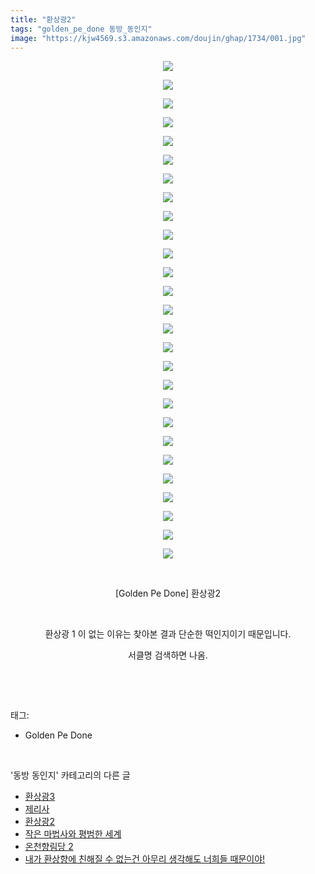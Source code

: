 ```yaml
---
title: "환상광2"
tags: "golden_pe_done 동방_동인지"
image: "https://kjw4569.s3.amazonaws.com/doujin/ghap/1734/001.jpg"
---
```

<div class="article">
<p style="text-align: center; clear: none; float: none;"><img src="{{ site.imgserver3 }}/ghap/1734/001.jpg"/></p>
<p style="text-align: center; clear: none; float: none;"><img src="{{ site.imgserver3 }}/ghap/1734/002.jpg"/></p>
<p style="text-align: center; clear: none; float: none;"><img src="{{ site.imgserver3 }}/ghap/1734/003.jpg"/></p>
<p style="text-align: center; clear: none; float: none;"><img src="{{ site.imgserver3 }}/ghap/1734/004.jpg"/></p>
<p style="text-align: center; clear: none; float: none;"><img src="{{ site.imgserver3 }}/ghap/1734/005.jpg"/></p>
<p style="text-align: center; clear: none; float: none;"><img src="{{ site.imgserver3 }}/ghap/1734/006.jpg"/></p>
<p style="text-align: center; clear: none; float: none;"><img src="{{ site.imgserver3 }}/ghap/1734/007.jpg"/></p>
<p style="text-align: center; clear: none; float: none;"><img src="{{ site.imgserver3 }}/ghap/1734/008.jpg"/></p>
<p style="text-align: center; clear: none; float: none;"><img src="{{ site.imgserver3 }}/ghap/1734/009.jpg"/></p>
<p style="text-align: center; clear: none; float: none;"><img src="{{ site.imgserver3 }}/ghap/1734/010.jpg"/></p>
<p style="text-align: center; clear: none; float: none;"><img src="{{ site.imgserver3 }}/ghap/1734/011.jpg"/></p>
<p style="text-align: center; clear: none; float: none;"><img src="{{ site.imgserver3 }}/ghap/1734/012.jpg"/></p>
<p style="text-align: center; clear: none; float: none;"><img src="{{ site.imgserver3 }}/ghap/1734/013.jpg"/></p>
<p style="text-align: center; clear: none; float: none;"><img src="{{ site.imgserver3 }}/ghap/1734/014.jpg"/></p>
<p style="text-align: center; clear: none; float: none;"><img src="{{ site.imgserver3 }}/ghap/1734/015.jpg"/></p>
<p style="text-align: center; clear: none; float: none;"><img src="{{ site.imgserver3 }}/ghap/1734/016.jpg"/></p>
<p style="text-align: center; clear: none; float: none;"><img src="{{ site.imgserver3 }}/ghap/1734/017.jpg"/></p>
<p style="text-align: center; clear: none; float: none;"><img src="{{ site.imgserver3 }}/ghap/1734/018.jpg"/></p>
<p style="text-align: center; clear: none; float: none;"><img src="{{ site.imgserver3 }}/ghap/1734/019.jpg"/></p>
<p style="text-align: center; clear: none; float: none;"><img src="{{ site.imgserver3 }}/ghap/1734/020.jpg"/></p>
<p style="text-align: center; clear: none; float: none;"><img src="{{ site.imgserver3 }}/ghap/1734/021.jpg"/></p>
<p style="text-align: center; clear: none; float: none;"><img src="{{ site.imgserver3 }}/ghap/1734/022.jpg"/></p>
<p style="text-align: center; clear: none; float: none;"><img src="{{ site.imgserver3 }}/ghap/1734/023.jpg"/></p>
<p style="text-align: center; clear: none; float: none;"><img src="{{ site.imgserver3 }}/ghap/1734/024.jpg"/></p>
<p style="text-align: center; clear: none; float: none;"><img src="{{ site.imgserver3 }}/ghap/1734/025.jpg"/></p>
<p style="text-align: center; clear: none; float: none;"><img src="{{ site.imgserver3 }}/ghap/1734/026.jpg"/></p>
<p style="text-align: center; clear: none; float: none;"><img src="{{ site.imgserver3 }}/ghap/1734/027.jpg"/></p>
<p style="text-align: center; clear: none; float: none;"><br/></p>
<p style="text-align: center; clear: none; float: none;">[Golden Pe Done] 환상광2</p>
<p style="text-align: center; clear: none; float: none;"><br/></p>
<p style="text-align: center; clear: none; float: none;">환상광 1 이 없는 이유는 찾아본 결과 단순한 떡인지이기 때문입니다.</p>
<p style="text-align: center; clear: none; float: none;">서클명 검색하면 나옴.</p>
<p><br/></p>
</div><br/>
<div class="tagTrail">
<p>태그: </p>
<ul>
<li>Golden Pe Done</li>
</ul>
</div><br/>
<div class="another">
<p>'동방 동인지' 카테고리의 다른 글</p>
<ul>
<li><a href="/ghap_1736">환상광3</a></li>
<li><a href="/ghap_1735">제리사</a></li>
<li><a href="/ghap_1734">환상광2</a></li>
<li><a href="/ghap_1731">작은 마법사와 평범한 세계</a></li>
<li><a href="/ghap_1730">온천향림당 2</a></li>
<li><a href="/ghap_1729">내가 환상향에 친해질 수 없는건 아무리 생각해도 너희들 때문이야!</a></li>
</ul>
</div><br/>
<div class="cb_module cb_fluid">
<div class="cb_wrt cb_profile">
</div><!-- commentList close -->
</div><br/>
